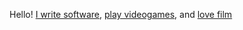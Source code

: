 Hello! [I write software](resume-scott_francis.pdf), [play videogames](writing/two_sticks.html), and [love film](https://siff.net)
